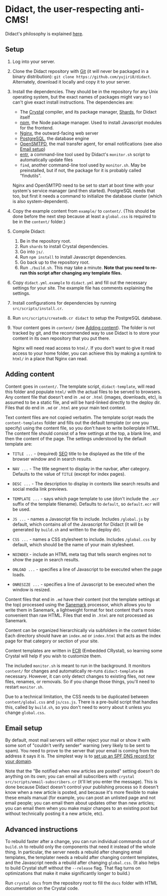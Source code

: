 # Didact, the user-respecting anti-CMS!

Didact's philosophy is explained [here](https://yujiri.xyz/didact).

## Setup

1. Log into your server.

2. Clone the Didact repository with [Git](https://git-scm.com) (it will never be packaged in a binary distribution): `git clone https://github.com/yujiri8/didact`. Alternately, download it locally and copy it to your server.

3. Install the dependencies. They should be in the repository for any Unix operating system, but the exact names of packages might vary so I can't give exact install instructions. The dependencies are:

	* The [Crystal](https://crystal-lang.org) compiler, and its package manager, [Shards](https://github.com/crystal-lang/shards), for Didact itself
	* [npm](https://npm.org), the Node package manager. Used to install Javascript modules for the frontend.
	* [Nginx](https://nginx.org), the outward-facing web server
	* [PostgreSQL](https://postgresql.org), the database engine
	* [OpenSMTPD](https://opensmtpd.org), the mail transfer agent, for email notifications (see also [Email setup](#email-setup))
	* [entr](https://entrproject.org), a command-line tool used by Didact's `monitor.sh` script to automatically update files
	* `find`, another command-line tool used by `monitor.sh`. May be preinstalled, but if not, the package for it is probably called "findutils".

	Nginx and OpenSMTPD need to be set to start at boot time with your system's service manager (and then started). PostgreSQL needs that too, but first it needs a command to initialize the database cluster (which is also system-dependent).

4. Copy the example content from `example/` to `content/`. (This should be done before the next step because at least a `global.css` is required to be in the `content/` folder.)

5. Compile Didact:

	1. Be in the repository root.
	2. Run `shards` to install Crystal dependencies.
	3. Go into `js/`.
	4. Run `npm install` to install Javascript dependencies.
	5. Go back up to the repository root.
	6. Run `./build.sh`. This may take a minute. **Note that you need to re-run this script after changing any template files.**

6. Copy `didact.yml.example` to `didact.yml` and fill out the necessary settings for your site. The example file has comments explaining the settings.

7. Install configurations for dependencies by running `src/scripts/install.cr`.

8. Run `src/scripts/createdb.cr didact` to setup the PostgreSQL database.

9. Your content goes in `content/` (see [Adding content](#adding-content)). The folder is not tracked by git, and the recommended way to use Didact is to store your content in its own repository that you put there.

	Nginx will need read access to `html/`. If you don't want to give it read access to your home folder, you can achieve this by making a symlink to `html/` in a place that Nginx can read.

## Adding content

Content goes in `content/`. The template script, `didact-template`, will read this folder and populate `html/` with the actual files to be served to browsers. Any content file that doesn't end in `.md` or `.html` (images, downloads, etc), is assumed to be a static file, and will be hard-linked directly to the deploy dir. Files that do end in `.md` or `.html` are your main text context.

Text content files are not copied verbatim. The template script reads the `content-templates` folder and fills out the default template (or one you specify) using the content file, so you don't have to write boilerplate HTML. The content file should consist of a few settings at the top, a blank line, and then the content of the page. The settings understood by the default template are:

* `TITLE ...` - (required) [SEO](https://moz.com/beginners-guide-to-seo) title to be displayed as the title of the browser window and in search results.

* `NAV ...` - The title segment to display in the navbar, after category. Defaults to the value of `TITLE` (except for index pages).

* `DESC ...` - The description to display in contexts like search results and social media link previews.

* `TEMPLATE ...` - says which page template to use (don't include the `.ecr` suffix of the template filename). Defaults to `default`, so `default.ecr` will be used.

* `JS ...` - names a Javascript file to include. Includes `/global.js` by default, which contains all of the Javascript for Didact (it will be generated by `build.sh` and written to the deploy dir).

* `CSS ...` - names a CSS stylesheet to include. Includes `/global.css` by default, which should be the name of your main stylesheet.

* `NOINDEX` - include an HTML meta tag that tells search engines not to show the page in search results.

* `ONLOAD ...` - specifies a line of Javascript to be executed when the page loads.

* `ONRESIZE ...` - specifies a line of Javascript to be executed when the window is resized.

Content files that end in `.md` have their content (not the template settings at the top) processed using the [Sanemark](https://yujiri.xyz/sanemark) processor, which allows you to write them in Sanemark, a lightweight format for text content that's more convenient than raw HTML. Files that end in `.html` are not processed as Sanemark.

Content can be organized hierarchically via subfolders in the content folder. Each directory should have an `index.md` or `index.html` that acts as the index page for that category or section of your site.

Content templates are written in [ECR](https://crystal-lang.org/api/ECR.html) (Embedded CRystal), so learning some Crystal will help if you wish to customize them.

The included `monitor.sh` is meant to run in the background. It monitors `content/` for changes and automatically re-runs `didact-template` as necessary. However, it can only detect changes to existing files, not new files, renames, or removals. So if you change those things, you'll need to restart `monitor.sh`.

Due to a technical limitation, the CSS needs to be duplicated between `content/global.css` and `js/css.js`. There is a pre-build script that handles this, called by `build.sh`, so you don't need to worry about it unless you change `global.css`.

## Email setup

By default, most mail servers will either reject your mail or show it with some sort of "couldn't verify sender" warning (very likely to be sent to spam). You need to prove to the server that your email is coming from the address it says it is. The simplest way is to [set up an SPF DNS record for your domain](https://www.dmarcanalyzer.com/spf/how-to-create-an-spf-txt-record/).

Note that the "Be notified when new articles are posted" setting doesn't do anything on its own; you can email all subscribers with `crystal src/scripts/email-subscribers.cr` (it'll let you enter the message). This is done because Didact doesn't control your publishing process so it doesn't know when a new article is posted, and because it's more flexible to make these emails manual (for example, you can post an unlisted page and not email people; you can email them about updates other than new articles; you can email them when you make major changes to an existing post but without technically posting it a new article, etc).

## Advanced instructions

To rebuild faster after a change, you can run individual commands out of `build.sh` to rebuild only the components that need it instead of the whole thing. In particular, the server needs a rebuild after changing email templates, the templater needs a rebuild after changing content templates, and the Javascript needs a rebuild after changing `global.css`. (It also helps to build Crystal stuff without the `--release` flag. That flag turns on optimizations that make it make significantly longer to build.)

Run `crystal docs` from the repository root to fill the `docs` folder with HTML documentation on the Crystal code.
